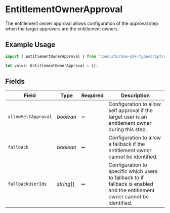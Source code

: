 # EntitlementOwnerApproval

The entitlement owner approval allows configuration of the approval step when the target approvers are the entitlement owners.

## Example Usage

```typescript
import { EntitlementOwnerApproval } from "conductorone-sdk-typescript/sdk/models/shared";

let value: EntitlementOwnerApproval = {};
```

## Fields

| Field                                                                                                                       | Type                                                                                                                        | Required                                                                                                                    | Description                                                                                                                 |
| --------------------------------------------------------------------------------------------------------------------------- | --------------------------------------------------------------------------------------------------------------------------- | --------------------------------------------------------------------------------------------------------------------------- | --------------------------------------------------------------------------------------------------------------------------- |
| `allowSelfApproval`                                                                                                         | *boolean*                                                                                                                   | :heavy_minus_sign:                                                                                                          | Configuration to allow self approval if the target user is an entitlement owner during this step.                           |
| `fallback`                                                                                                                  | *boolean*                                                                                                                   | :heavy_minus_sign:                                                                                                          | Configuration to allow a fallback if the entitlement owner cannot be identified.                                            |
| `fallbackUserIds`                                                                                                           | *string*[]                                                                                                                  | :heavy_minus_sign:                                                                                                          | Configuration to specific which users to fallback to if fallback is enabled and the entitlement owner cannot be identified. |